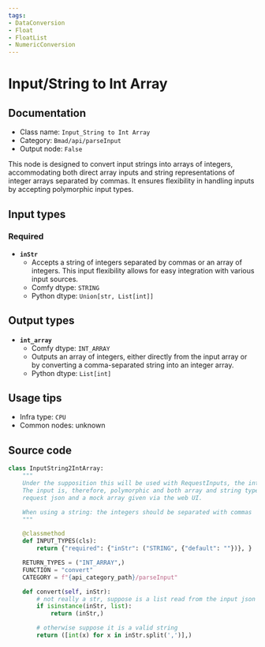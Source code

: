 ```yaml
---
tags:
- DataConversion
- Float
- FloatList
- NumericConversion
---
```


# Input/String to Int Array
## Documentation
- Class name: `Input_String to Int Array`
- Category: `Bmad/api/parseInput`
- Output node: `False`

This node is designed to convert input strings into arrays of integers, accommodating both direct array inputs and string representations of integer arrays separated by commas. It ensures flexibility in handling inputs by accepting polymorphic input types.
## Input types
### Required
- **`inStr`**
    - Accepts a string of integers separated by commas or an array of integers. This input flexibility allows for easy integration with various input sources.
    - Comfy dtype: `STRING`
    - Python dtype: `Union[str, List[int]]`
## Output types
- **`int_array`**
    - Comfy dtype: `INT_ARRAY`
    - Outputs an array of integers, either directly from the input array or by converting a comma-separated string into an integer array.
    - Python dtype: `List[int]`
## Usage tips
- Infra type: `CPU`
- Common nodes: unknown


## Source code
```python
class InputString2IntArray:
    """
    Under the supposition this will be used with RequestInputs, the integers may already come as an array.
    The input is, therefore, polymorphic and both array and string types are accepted as inputs to both allow a valid
    request json and a mock array given via the web UI.

    When using a string: the integers should be separated with commas
    """

    @classmethod
    def INPUT_TYPES(cls):
        return {"required": {"inStr": ("STRING", {"default": ""})}, }

    RETURN_TYPES = ("INT_ARRAY",)
    FUNCTION = "convert"
    CATEGORY = f"{api_category_path}/parseInput"

    def convert(self, inStr):
        # not really a str, suppose is a list read from the input json
        if isinstance(inStr, list):
            return (inStr,)

        # otherwise suppose it is a valid string
        return ([int(x) for x in inStr.split(',')],)

```
